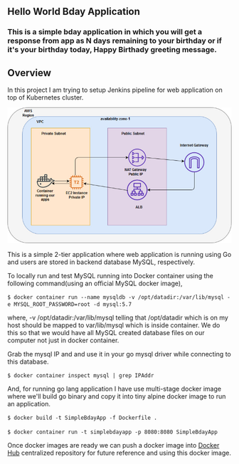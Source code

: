 ## Hello World Bday Application

### This is a simple bday application in which you will get a response from app as N days remaining to your birthday or if it's your birthday today, Happy Birthady greeting message. 

## Overview

In this project I am trying to setup Jenkins pipeline for web application on top of Kubernetes cluster.

![Architecture diagram](images/architecture.jpg)

This is a simple 2-tier application where web application is running using Go and users are stored in backend database MySQL, respectively.

To locally run and test MySQL running into Docker container using the following command(using an official MySQL docker image), 

    $ docker container run --name mysqldb -v /opt/datadir:/var/lib/mysql -e MYSQL_ROOT_PASSWORD=root -d mysql:5.7

where, -v /opt/datadir:/var/lib/mysql telling that /opt/datadir which is on my host should be mapped to var/lib/mysql which is inside container. We do this so that we would have all MySQL created database files on our computer not just in docker container.

Grab the mysql IP and and use it in your go mysql driver while connecting to this database.

    $ docker container inspect mysql | grep IPAddr

And, for running go lang application I have use multi-stage docker image where we'll build go binary and copy it into tiny alpine docker image to run an application. 

    $ docker build -t SimpleBdayApp -f Dockerfile .

    $ docker container run -t simplebdayapp -p 8080:8080 SimpleBdayApp

Once docker images are ready we can push a docker image into [Docker Hub](https://hub.docker.com/) centralized repository for future reference and using this docker image.
